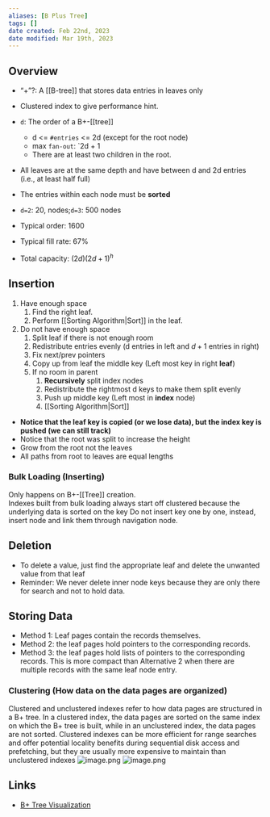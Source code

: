 ```yaml
---
aliases: [B Plus Tree]
tags: []
date created: Feb 22nd, 2023
date modified: Mar 19th, 2023
---
```


## Overview
- “+”?: A [[B-tree]] that stores data entries in leaves only
- Clustered index to give performance hint.

- `d`: The order of a B+-[[tree]]
	- d <= `#entries` <= 2d (except for the root node)
	- max `fan-out`: `2d + 1
	- There are at least two children in the root.
- All leaves are at the same depth and have between d and 2d entries (i.e., at least half full)
- The entries within each node must be **sorted**
- `d=2`: 20, nodes;`d=3`: 500 nodes
- Typical order: 1600
- Typical fill rate: 67%
- Total capacity: $(2d)(2d + 1)^{h}$

## Insertion
1. Have enough space
	1. Find the right leaf.
	2. Perform [[Sorting Algorithm|Sort]] in the leaf.
 2. Do not have enough space
	 1. Split leaf if there is not enough room
	 2. Redistribute entries evenly (d entries in left and $d+1$ entries in right)
	 3. Fix next/prev pointers
	 4. Copy up from leaf the middle key (Left most key in right **leaf**)
	 5. If no room in parent
		 1. **Recursively** split index nodes
		 2. Redistribute the rightmost d keys to make them split evenly
		 3. Push up middle key (Left most in **index** node)
		 4. [[Sorting Algorithm|Sort]]
- **Notice that the leaf key is copied (or we lose data), but the index key is pushed (we can still track)**
- Notice that the root was split to increase the height
- Grow from the root not the leaves
- All paths from root to leaves are equal lengths

### Bulk Loading (Inserting)
Only happens on B+-[[Tree]] creation.  
Indexes built from bulk loading always start off clustered because the underlying data is sorted on the key
Do not insert key one by one, instead, insert node and link them through navigation node.

## Deletion
- To delete a value, just find the appropriate leaf and delete the unwanted value from that leaf
- Reminder: We never delete inner node keys because they are only there for search and not to hold data.

## Storing Data
- Method 1: Leaf pages contain the records themselves.
- Method 2: the leaf pages hold pointers to the corresponding records.
- Method 3: the leaf pages hold lists of pointers to the corresponding records. This is more compact than Alternative 2 when there are multiple records with the same leaf node entry.

### Clustering (How data on the data pages are organized)
Clustered and unclustered indexes refer to how data pages are structured in a B+ tree. In a clustered index, the data pages are sorted on the same index on which the B+ tree is built, while in an unclustered index, the data pages are not sorted. Clustered indexes can be more efficient for range searches and offer potential locality benefits during sequential disk access and prefetching, but they are usually more expensive to maintain than unclustered indexes
![image.png](https://img.ynchen.me/2023/03/45487d49cd935f5f59871b16cc1bae25.webp)
![image.png](https://img.ynchen.me/2023/03/fab238e0650efd0ca2455e3ae11b414e.webp)


## Links
- [B+ Tree Visualization](https://www.cs.usfca.edu/~galles/visualization/BPlusTree.html)